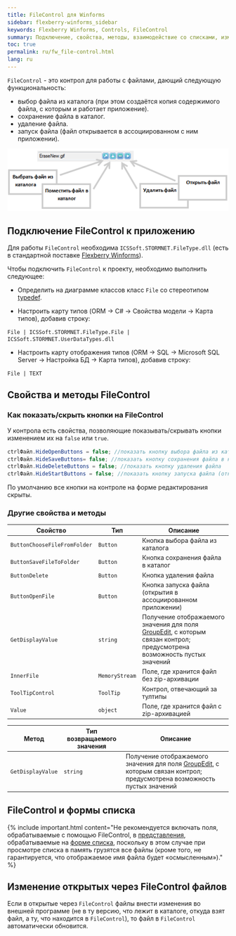 ```yaml
---
title: FileControl для Winforms
sidebar: flexberry-winforms_sidebar
keywords: Flexberry Winforms, Controls, FileControl
summary: Подключение, свойства, методы, взаимодействие со списками, изменение файлов
toc: true
permalink: ru/fw_file-control.html
lang: ru
---
```


`FileControl` - это контрол для работы с файлами, дающий следующую функциональность:

* выбор файла из каталога (при этом создаётся копия содержимого файла, с которым и работает приложение).
* сохранение файла в каталог.
* удаление файла.
* запуск файла (файл открывается в ассоциированном с ним приложении).

![](/images/pages/products/flexberry-winforms/controls/file-control/file-control.png)

## Подключение FileControl к приложению

Для работы `FileControl` необходима `ICSSoft.STORMNET.FileType.dll` (есть в стандартной поставке [Flexberry Winforms](fw_landing_page.html)). 

Чтобы подключить `FileControl` к проекту, необходимо выполнить следующее: 

* Определить на диаграмме классов класс `File` со стереотипом [typedef](fd_typedef.html). 

* Настроить карту типов (ORM -> C# -> Свойства модели -> Карта типов), добавив строку:

```
File | ICSSoft.STORMNET.FileType.File | ICSSoft.STORMNET.UserDataTypes.dll
```

* Настроить карту отображения типов (ORM -> SQL -> Microsoft SQL Server -> Настройка БД -> Карта типов), добавив строку:

```
File | TEXT
```

## Свойства и методы FileControl

### Как показать/скрыть кнопки на FileControl

У контрола есть свойства, позволяющие показывать/скрывать кнопки изменением их на `false` или `true`.

```csharp
ctrlФайл.HideOpenButtons = false; //показать кнопку выбора файла из каталога
ctrlФайл.HideSaveButtons= false; //показать кнопку сохранения файла в каталог
ctrlФайл.HideDeleteButtons = false; //показать кнопку удаления файла
ctrlФайл.HideStartButtons = false; //показать кнопку запуска файла (открытия в ассоциированном приложении)
```

По умолчанию все кнопки на контроле на форме редактирования скрыты.

### Другие свойства и методы

| Свойство | Тип | Описание |
| ------------- | ------------- | ------------- |
| `ButtonChooseFileFromFolder` | `Button` | Кнопка выбора файла из каталога |
| `ButtonSaveFileToFolder` | `Button` | Кнопка сохранения файла в каталог
| `ButtonDelete` | `Button` | Кнопка удаления файла
| `ButtonOpenFile` | `Button` | Кнопка запуска файла (открытия в ассоциированном приложении)
| `GetDisplayValue` | `string` | Получение отображаемого значения для поля [GroupEdit](fw_group-edit.html), с которым связан контрол; предусмотрена возможность пустых значений
| `InnerFile` | `MemoryStream` | Поле, где хранится файл без zip-архивации
| `ToolTipControl` | `ToolTip` | Контрол, отвечающий за тултипы
| `Value` | `object` | Поле, где хранится файл с zip-архивацией

| Метод | Тип возвращаемого значения |Описание |
| ------------- | ------------- | ------------- |
| `GetDisplayValue` | `string` | Получение отображаемого значения для поля [GroupEdit](fw_group-edit.html), с которым связан контрол; предусмотрена возможность пустых значений|

## FileControl и формы списка

{% include important.html content="Не рекомендуется включать поля, обрабатываемые с помощью FileControl, в [представления](fd_key-concepts.html), обрабатываемые на [форме списка](fd_key-concepts.html), поскольку в этом случае при просмотре списка в память грузятся все файлы (кроме того, не гарантируется, что отображаемое имя файла будет «осмысленным»)." %}

## Изменение открытых через FileControl файлов

Если в открытые через `FileControl` файлы внести изменения во внешней программе (не в ту версию, что лежит в каталоге, откуда взят файл, а ту, что находится в `FileControl`), то файл в `FileControl` автоматически обновится.
